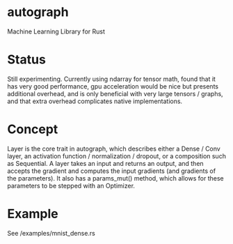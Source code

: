 # autograph
Machine Learning Library for Rust

# Status
Still experimenting. Currently using ndarray for tensor math, found that it has very good performance, gpu acceleration would be nice but presents additional overhead, and is only beneficial with very large tensors / graphs, and that extra overhead complicates native implementations. 

# Concept
Layer is the core trait in autograph, which describes either a Dense / Conv layer, an activation function / normalization / dropout, or a composition such as Sequential. A layer takes an input and returns an output, and then accepts the gradient and computes the input gradients (and gradients of the parameters). It also has a params_mut() method, which allows for these parameters to be stepped with an Optimizer. 

# Example
See /examples/mnist_dense.rs

